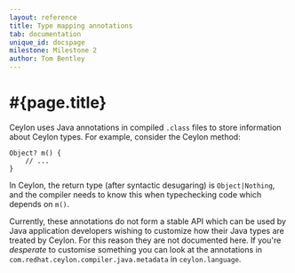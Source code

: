 ```yaml
---
layout: reference
title: Type mapping annotations
tab: documentation
unique_id: docspage
milestone: Milestone 2
author: Tom Bentley
---
```


# #{page.title}

Ceylon uses Java annotations in compiled `.class` files to store information 
about Ceylon types. For example, consider the Ceylon method:

    Object? m() {
        // ...
    }

In Ceylon, the return type (after syntactic desugaring) is `Object|Nothing`, 
and the compiler needs to know this when typechecking code which 
depends on `m()`.

Currently, these annotations do not form a stable API
which can be used by Java application developers wishing to customize how 
their Java types are treated by Ceylon. For this reason they are not 
documented here. If you're *desperate* to customise something you can look at
the annotations in `com.redhat.ceylon.compiler.java.metadata` in 
`ceylon.language`.

